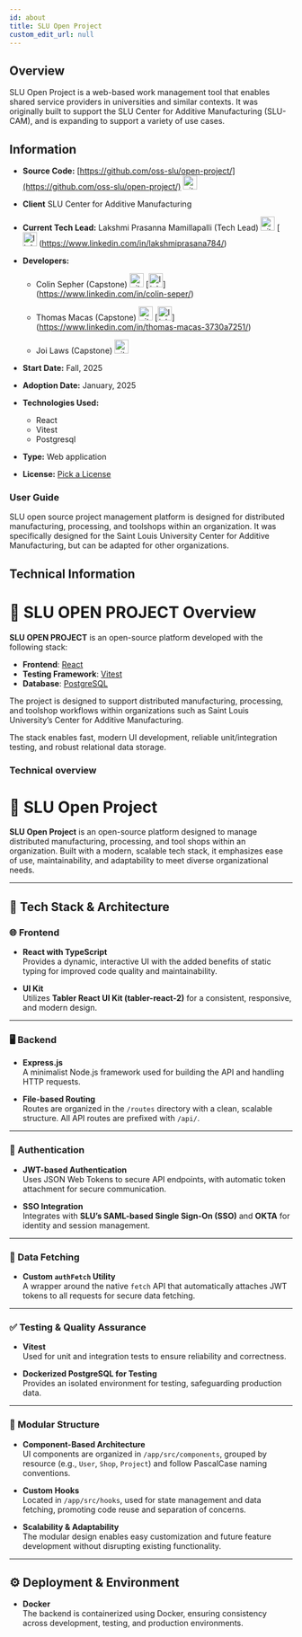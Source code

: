 ```yaml
---
id: about
title: SLU Open Project
custom_edit_url: null
---
```


## Overview

SLU Open Project is a web-based work management tool that enables shared service providers in universities and similar contexts. It was originally built to support the SLU Center for Additive Manufacturing (SLU-CAM), and is expanding to support a variety of use cases.

## Information

 - **Source Code:** [https://github.com/oss-slu/open-project/](https://github.com/oss-slu/open-project/) [<img src="/img/git-alt.svg" alt="git" width="25" height="25" />](https://github.com/oss-slu/open-project/)
- **Client** SLU Center for Additive Manufacturing
- **Current Tech Lead:** Lakshmi Prasanna Mamillapalli (Tech Lead) [<img src="/img/github.svg" alt="github" width="25" height="25" />](https://github.com/lmamillapalli786) [<img src="/img/linkedin.svg" alt="linkedin" width="25" height="25" /> (https://www.linkedin.com/in/lakshmiprasana784/)
- **Developers:**

  - Colin Sepher (Capstone) [<img src="/img/github.svg" alt="github" width="25" height="25" />](https://github.com/colinseper) [<img src="/img/linkedin.svg" alt="linkedin" width="25" height="25" />]  (https://www.linkedin.com/in/colin-seper/)

  - Thomas Macas (Capstone) [<img src="/img/github.svg" alt="github" width="25" height="25" />](https://github.com/ThomasMacas) [<img src="/img/linkedin.svg" alt="linkedin" width="25" height="25" />] (https://www.linkedin.com/in/thomas-macas-3730a7251/)

  - Joi Laws (Capstone) [<img src="/img/github.svg" alt="github" width="25" height="25" />](https://github.com/lawsj) 

- **Start Date:** Fall, 2025
- **Adoption Date:** January, 2025
- **Technologies Used:**
  - React
  - Vitest
  - Postgresql
- **Type:** Web application
- **License:** [Pick a License](https://opensource.org/license/lgpl-3-0)

### User Guide
SLU open source project management platform is designed for distributed manufacturing, processing, and toolshops within an organization. It was specifically designed for the Saint Louis University Center for Additive Manufacturing, but can be adapted for other organizations.

## Technical Information

# 📘 SLU OPEN PROJECT Overview

**SLU OPEN PROJECT** is an open-source platform developed with the following stack:

- **Frontend**: [React](https://reactjs.org/)
- **Testing Framework**: [Vitest](https://vitest.dev/)
- **Database**: [PostgreSQL](https://www.postgresql.org/)

The project is designed to support distributed manufacturing, processing, and toolshop workflows within organizations such as Saint Louis University’s Center for Additive Manufacturing.

The stack enables fast, modern UI development, reliable unit/integration testing, and robust relational data storage.


### Technical overview

# 🚀 SLU Open Project

**SLU Open Project** is an open-source platform designed to manage distributed manufacturing, processing, and tool shops within an organization. Built with a modern, scalable tech stack, it emphasizes ease of use, maintainability, and adaptability to meet diverse organizational needs.

---

## 🧱 Tech Stack & Architecture

### 🌐 Frontend

- **React with TypeScript**  
  Provides a dynamic, interactive UI with the added benefits of static typing for improved code quality and maintainability.

- **UI Kit**  
  Utilizes **Tabler React UI Kit (tabler-react-2)** for a consistent, responsive, and modern design.

---

### 🖥 Backend

- **Express.js**  
  A minimalist Node.js framework used for building the API and handling HTTP requests.

- **File-based Routing**  
  Routes are organized in the `/routes` directory with a clean, scalable structure. All API routes are prefixed with `/api/`.

---

### 🔐 Authentication

- **JWT-based Authentication**  
  Uses JSON Web Tokens to secure API endpoints, with automatic token attachment for secure communication.

- **SSO Integration**  
  Integrates with **SLU’s SAML-based Single Sign-On (SSO)** and **OKTA** for identity and session management.

---

### 🔄 Data Fetching

- **Custom `authFetch` Utility**  
  A wrapper around the native `fetch` API that automatically attaches JWT tokens to all requests for secure data fetching.

---

### ✅ Testing & Quality Assurance

- **Vitest**  
  Used for unit and integration tests to ensure reliability and correctness.

- **Dockerized PostgreSQL for Testing**  
  Provides an isolated environment for testing, safeguarding production data.

---

### 🧩 Modular Structure

- **Component-Based Architecture**  
  UI components are organized in `/app/src/components`, grouped by resource (e.g., `User`, `Shop`, `Project`) and follow PascalCase naming conventions.

- **Custom Hooks**  
  Located in `/app/src/hooks`, used for state management and data fetching, promoting code reuse and separation of concerns.

- **Scalability & Adaptability**  
  The modular design enables easy customization and future feature development without disrupting existing functionality.

---

## ⚙️ Deployment & Environment

- **Docker**  
  The backend is containerized using Docker, ensuring consistency across development, testing, and production environments.





